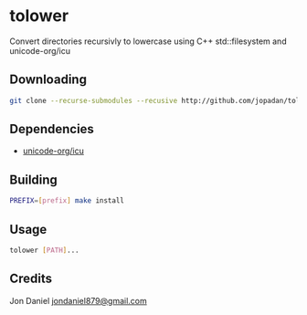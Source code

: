 # tolower

Convert directories recursivly to lowercase using C++ std::filesystem and unicode-org/icu

## Downloading

```sh
git clone --recurse-submodules --recusive http://github.com/jopadan/tolower
```

## Dependencies

- [unicode-org/icu](http://github.com/unicode-org/icu)

## Building

```sh
PREFIX=[prefix] make install
```

## Usage

```sh
tolower [PATH]...
```

## Credits

Jon Daniel <jondaniel879@gmail.com>
